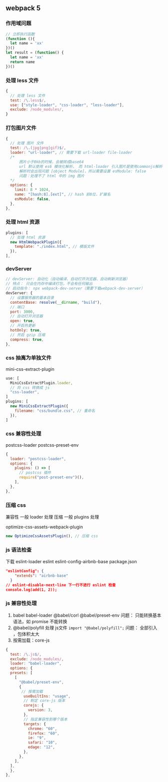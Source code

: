 <!--
 * @Description: Amy
 * @Author: Amy
 * @Date: 2022-06-10 16:08:42
 * @LastEditTime: 2022-06-15 15:32:43
-->
##  webpack 5

### 作用域问题

```js
// 立即执行函数
(function (){
  let name = 'xx'
})()
let result = (function() {
  let name = 'xx'
  return name
})()
```

### 处理 less 文件

```js
{
  // 处理 less 文件
  test: /\.less$/,
  use: ["style-loader", "css-loader", "less-loader"],
  exclude: /node_modules/,
}
```

### 打包图片文件

```js
{
  // 处理 图片 文件
  test: /\.(jpg|png|gif)$/,
  loader: "url-loader", // 需要下载 url-loader file-loader
  /* 
      图片小于8kb的时候，会被转成base64
      url 默认使用 es6 模块化解析， 而 html-loader 引入图片是使用commonjs解析
      解析时会出现问题 [object Module]，所以需要设置 esModule: false
      问题：处理不了 html 中的 img 图片
  */
  options: {
    limit: 8 * 1024,
    name: "[hash:8].[ext]", // hash 前8位，扩展名
    esModule: false,
  },
},
```

### 处理 html 资源
```js
plugins: [
  // 处理 html 资源
  new HtmlWebpackPlugin({
    template: "./index.html", // 模版文件
  }),
],
```

### devServer
```js
// devServer: 自动化（自动编译、自动打开浏览器、自动刷新浏览器）
// 特点： 只会在内存中编译打包，不会有任何输出
// 启动指令： npx webpack-dev-server（需要下载webpack-dev-server）
devServer: {
  // 设置服务器的基本目录
  contentBase: resolve(__dirname, "build"),
  // 端口
  port: 3000,
  // 自动打开浏览器
  open: true,
  // 开启热更新
  hotOnly: true,
  // 开启 gzip 压缩
  compress: true,
},
```

### css 抽离为单独文件
mini-css-extract-plugin
```js
use: [
  MiniCssExtractPlugin.loader,
  // 将 css 转换成 js
  "css-loader",
]
plugins: [
  new MiniCssExtractPlugin({
    filename: "css/bundle.css", // 重命名
  }),
]
```

### css 兼容性处理
postcss-loader postcss-preset-env
```js
{
  loader: "postcss-loader",
  options: {
    plugins: () => [
      // postcss 插件
      require("post-preset-env")(),
    ],
  },
},
```

### 压缩 css
兼容性 一般 loader 处理
压缩 一般 plugins 处理

optimize-css-assets-webpack-plugin
```js
new OptimizeCssAssetsPlugin(), // 压缩 css
```

### js 语法检查
下载 eslint-loader eslint eslint-config-airbnb-base
package.json
```json
"eslintConfig": {
    "extends": "airbnb-base"
  }
// eslint-disable-next-line 下一行不进行 eslint 检查
console.log(add(1, 2));
```

### js 兼容性处理

1. babel babel-loader @babel/corl @babel/preset-env
问题： 只能转换基本语法，如 promise 不能转换
2. @babel/polyfill 处理
js文件
`import "@babel/polyfill";`
问题： 全部引入 ，包体积太大
3. 按需加载：core-js
```js
{
  test: /\.js$/,
  exclude: /node_modules/,
  loader: "babel-loader",
  options: {
  presets: [
    [
      "@babel/preset-env",
      {
       // 按需加载
        useBuiltIns: "usage",
        // 制定 core-js 版本
        corejs: {
          version: 3,
        },
        // 指定兼容性到哪个版本
        targets: {
          chrome: "60",
          firefox: "60",
          ie: "9",
          safari: "10",
          edage: "12",
        },
      },
    ],
  ],
  },
},
```